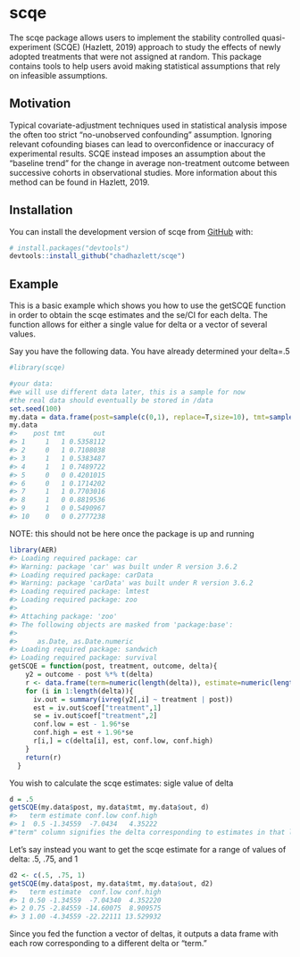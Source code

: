 
<!-- README.md is generated from README.Rmd. Please edit that file -->

# scqe

<!-- badges: start -->

<!-- badges: end -->

The scqe package allows users to implement the stability controlled
quasi-experiment (SCQE) (Hazlett, 2019) approach to study the effects of
newly adopted treatments that were not assigned at random. This package
contains tools to help users avoid making statistical assumptions that
rely on infeasible assumptions.

## Motivation

Typical covariate-adjustment techniques used in statistical analysis
impose the often too strict “no-unobserved confounding” assumption.
Ignoring relevant cofounding biases can lead to overconfidence or
inaccuracy of experimental results. SCQE instead imposes an assumption
about the “baseline trend” for the change in average non-treatment
outcome between successive cohorts in observational studies. More
information about this method can be found in Hazlett, 2019.

## Installation

You can install the development version of scqe from
[GitHub](https://github.com/) with:

``` r
# install.packages("devtools")
devtools::install_github("chadhazlett/scqe")
```

## Example

This is a basic example which shows you how to use the getSCQE function
in order to obtain the scqe estimates and the se/CI for each delta. The
function allows for either a single value for delta or a vector of
several values.

Say you have the following data. You have already determined your
delta=.5

``` r
#library(scqe)

#your data:
#we will use different data later, this is a sample for now
#the real data should eventually be stored in /data
set.seed(100)
my.data = data.frame(post=sample(c(0,1), replace=T,size=10), tmt=sample(c(0,1), replace=T,size=10), out=runif(10))
my.data
#>    post tmt       out
#> 1     1   1 0.5358112
#> 2     0   1 0.7108038
#> 3     1   1 0.5383487
#> 4     1   1 0.7489722
#> 5     0   0 0.4201015
#> 6     0   1 0.1714202
#> 7     1   1 0.7703016
#> 8     1   0 0.8819536
#> 9     1   0 0.5490967
#> 10    0   0 0.2777238
```

NOTE: this should not be here once the package is up and running

``` r
library(AER)
#> Loading required package: car
#> Warning: package 'car' was built under R version 3.6.2
#> Loading required package: carData
#> Warning: package 'carData' was built under R version 3.6.2
#> Loading required package: lmtest
#> Loading required package: zoo
#> 
#> Attaching package: 'zoo'
#> The following objects are masked from 'package:base':
#> 
#>     as.Date, as.Date.numeric
#> Loading required package: sandwich
#> Loading required package: survival
getSCQE = function(post, treatment, outcome, delta){
    y2 = outcome - post %*% t(delta)
    r <- data.frame(term=numeric(length(delta)), estimate=numeric(length(delta)), conf.low=numeric(length(delta)),conf.high=numeric(length(delta)))
    for (i in 1:length(delta)){
      iv.out = summary(ivreg(y2[,i] ~ treatment | post))
      est = iv.out$coef["treatment",1]
      se = iv.out$coef["treatment",2]
      conf.low = est - 1.96*se
      conf.high = est + 1.96*se
      r[i,] = c(delta[i], est, conf.low, conf.high)
    }
    return(r)
  }
```

You wish to calculate the scqe estimates: sigle value of delta

``` r
d = .5
getSCQE(my.data$post, my.data$tmt, my.data$out, d)
#>   term estimate conf.low conf.high
#> 1  0.5 -1.34559  -7.0434   4.35222
#"term" column signifies the delta corresponding to estimates in that line of the df
```

Let’s say instead you want to get the scqe estimate for a range of
values of delta: .5, .75, and 1

``` r
d2 <- c(.5, .75, 1)
getSCQE(my.data$post, my.data$tmt, my.data$out, d2)
#>   term estimate  conf.low conf.high
#> 1 0.50 -1.34559  -7.04340  4.352220
#> 2 0.75 -2.84559 -14.60075  8.909575
#> 3 1.00 -4.34559 -22.22111 13.529932
```

Since you fed the function a vector of deltas, it outputs a data frame
with each row corresponding to a different delta or “term.”
